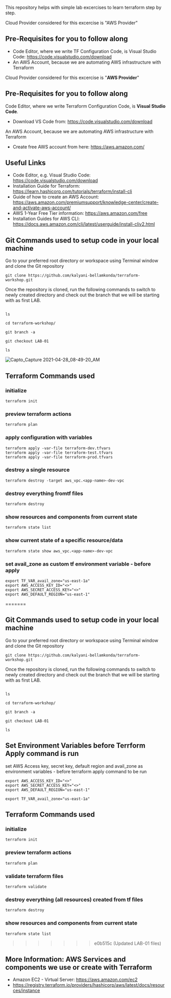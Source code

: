 This repository helps with simple lab excercises to learn terraform step by step.

Cloud Provider considered for this excercise is "AWS Provider"

## Pre-Requisites for you to follow along

- Code Editor, where we write TF Configuration Code, is Visual Studio Code: https://code.visualstudio.com/download
- An AWS Account, because we are automating AWS infrastructure with Terraform

Cloud Provider considered for this excercise is "**AWS Provider**"

## Pre-Requisites for you to follow along

 Code Editor, where we write Terraform Configuration Code, is **Visual Studio Code**.

 * Download VS Code from: https://code.visualstudio.com/download

 An AWS Account, because we are automating AWS infrastructure with Terraform

 * Create free AWS account from here: https://aws.amazon.com/

## Useful Links

- Code Editor, e.g. Visual Studio Code: https://code.visualstudio.com/download
- Installation Guide for Terraform: https://learn.hashicorp.com/tutorials/terraform/install-cli
- Guide of how to create an AWS Account: https://aws.amazon.com/premiumsupport/knowledge-center/create-and-activate-aws-account/
- AWS 1-Year Free Tier information: https://aws.amazon.com/free
- Installation Guides for AWS CLI: https://docs.aws.amazon.com/cli/latest/userguide/install-cliv2.html

## Git Commands used to setup code in your local machine

Go to your preferred root directory or workspace using Terminal window and clone the Git repository

```
git clone https://github.com/kalyani-bellamkonda/terraform-workshop.git
```

Once the repository is cloned, run the following commands to switch to newly created directory and check out the branch that we will be starting with as first LAB.

```

ls

cd terraform-workshop/

git branch -a

git checkout LAB-01

ls
```

![Capto_Capture 2021-04-28_08-49-20_AM](https://user-images.githubusercontent.com/40120750/116437687-b178cf00-a81b-11eb-9886-e31156cc986a.gif)

## Terraform Commands used

### initialize

```
terraform init
```
### preview terraform actions

```
terraform plan
```
### apply configuration with variables

```
terraform apply -var-file terraform-dev.tfvars
terraform apply -var-file terraform-test.tfvars
terraform apply -var-file terraform-prod.tfvars
```
### destroy a single resource
```
terraform destroy -target aws_vpc.<app-name>-dev-vpc  
```
### destroy everything fromtf files
```
terraform destroy
```
### show resources and components from current state
```
terraform state list
```
### show current state of a specific resource/data
```
terraform state show aws_vpc.<app-name>-dev-vpc  
```
### set avail_zone as custom tf environment variable - before apply
```
export TF_VAR_avail_zone="us-east-1a"
export AWS_ACCESS_KEY_ID="<>"
export AWS_SECRET_ACCESS_KEY="<>"
export AWS_DEFAULT_REGION="us-east-1"
```
=======

## Git Commands used to setup code in your local machine

Go to your preferred root directory or workspace using Terminal window and clone the Git repository

```
git clone https://github.com/kalyani-bellamkonda/terraform-workshop.git
```

Once the repository is cloned, run the following commands to switch to newly created directory and check out the branch that we will be starting with as first LAB.

```

ls

cd terraform-workshop/

git branch -a

git checkout LAB-01

ls
```

## Set Environment Variables before Terrform Apply command is run

set AWS Access key, secret key, default region and avail_zone as environment variables - before terraform apply command to be run

```
export AWS_ACCESS_KEY_ID="<>"
export AWS_SECRET_ACCESS_KEY="<>"
export AWS_DEFAULT_REGION="us-east-1"

export TF_VAR_avail_zone="us-east-1a"
```

## Terraform Commands used

### initialize

```
terraform init
```

### preview terraform actions

```
terraform plan
```

### validate terraform files

```
terraform validate
```

### destroy everything (all resources) created from tf files

```
terraform destroy
```

### show resources and components from current state

```
terraform state list
```

>>>>>>> e0b515c (Updated LAB-01 files)
## More Information: AWS Services and components we use or create with Terraform

- Amazon EC2 - Virtual Server: https://aws.amazon.com/ec2
- https://registry.terraform.io/providers/hashicorp/aws/latest/docs/resources/instance
